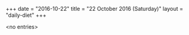 +++
date = "2016-10-22"
title = "22 October 2016 (Saturday)"
layout = "daily-diet"
+++

<p>&lt;no entries&gt;</p>